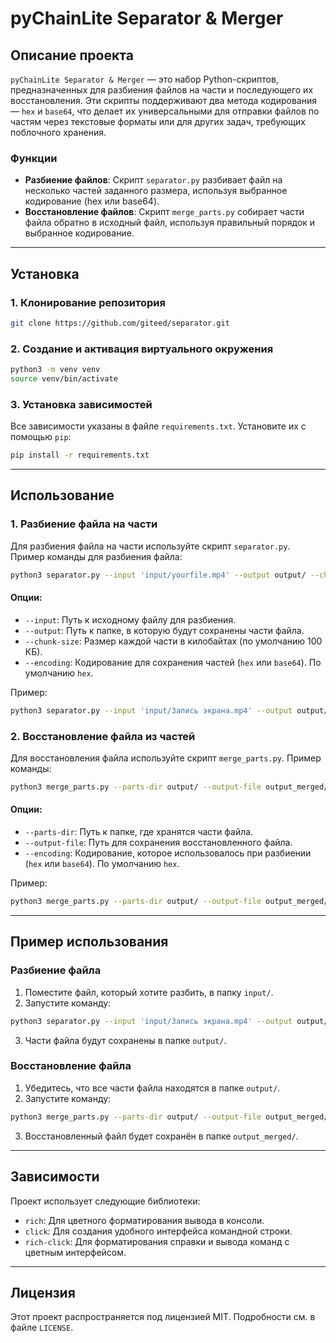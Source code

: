 
# pyChainLite Separator & Merger

## Описание проекта

`pyChainLite Separator & Merger` — это набор Python-скриптов, предназначенных для разбиения файлов на части и последующего их восстановления. Эти скрипты поддерживают два метода кодирования — `hex` и `base64`, что делает их универсальными для отправки файлов по частям через текстовые форматы или для других задач, требующих поблочного хранения.

### Функции

- **Разбиение файлов**: Скрипт `separator.py` разбивает файл на несколько частей заданного размера, используя выбранное кодирование (hex или base64).
- **Восстановление файлов**: Скрипт `merge_parts.py` собирает части файла обратно в исходный файл, используя правильный порядок и выбранное кодирование.

---

## Установка

### 1. Клонирование репозитория

```bash
git clone https://github.com/giteed/separator.git
```

### 2. Создание и активация виртуального окружения

```bash
python3 -m venv venv
source venv/bin/activate
```

### 3. Установка зависимостей

Все зависимости указаны в файле `requirements.txt`. Установите их с помощью `pip`:

```bash
pip install -r requirements.txt
```

---

## Использование

### 1. Разбиение файла на части

Для разбиения файла на части используйте скрипт `separator.py`. Пример команды для разбиения файла:

```bash
python3 separator.py --input 'input/yourfile.mp4' --output output/ --chunk-size 200 --encoding base64
```

#### Опции:
- `--input`: Путь к исходному файлу для разбиения.
- `--output`: Путь к папке, в которую будут сохранены части файла.
- `--chunk-size`: Размер каждой части в килобайтах (по умолчанию 100 КБ).
- `--encoding`: Кодирование для сохранения частей (`hex` или `base64`). По умолчанию `hex`.

Пример:

```bash
python3 separator.py --input 'input/Запись экрана.mp4' --output output/ --chunk-size 200 --encoding base64
```

### 2. Восстановление файла из частей

Для восстановления файла используйте скрипт `merge_parts.py`. Пример команды:

```bash
python3 merge_parts.py --parts-dir output/ --output-file output_merged/restored_file.mp4 --encoding base64
```

#### Опции:
- `--parts-dir`: Путь к папке, где хранятся части файла.
- `--output-file`: Путь для сохранения восстановленного файла.
- `--encoding`: Кодирование, которое использовалось при разбиении (`hex` или `base64`). По умолчанию `hex`.

Пример:

```bash
python3 merge_parts.py --parts-dir output/ --output-file output_merged/Запись_экрана_восстановлено.mp4 --encoding base64
```

---

## Пример использования

### Разбиение файла

1. Поместите файл, который хотите разбить, в папку `input/`.
2. Запустите команду:

```bash
python3 separator.py --input 'input/Запись экрана.mp4' --output output/ --chunk-size 200 --encoding base64
```

3. Части файла будут сохранены в папке `output/`.

### Восстановление файла

1. Убедитесь, что все части файла находятся в папке `output/`.
2. Запустите команду:

```bash
python3 merge_parts.py --parts-dir output/ --output-file output_merged/Запись_экрана_восстановлено.mp4 --encoding base64
```

3. Восстановленный файл будет сохранён в папке `output_merged/`.

---

## Зависимости

Проект использует следующие библиотеки:

- `rich`: Для цветного форматирования вывода в консоли.
- `click`: Для создания удобного интерфейса командной строки.
- `rich-click`: Для форматирования справки и вывода команд с цветным интерфейсом.

---

## Лицензия

Этот проект распространяется под лицензией MIT. Подробности см. в файле `LICENSE`.
